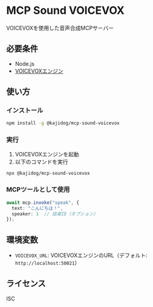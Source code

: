 # MCP Sound VOICEVOX

VOICEVOXを使用した音声合成MCPサーバー

## 必要条件

- Node.js
- [VOICEVOXエンジン](https://voicevox.hiroshiba.jp/)

## 使い方

### インストール

```bash
npm install -g @kajidog/mcp-sound-voicevox
```

### 実行

1. VOICEVOXエンジンを起動
2. 以下のコマンドを実行

```bash
npx @kajidog/mcp-sound-voicevox
```

### MCPツールとして使用

```typescript
await mcp.invoke("speak", {
  text: "こんにちは！",
  speaker: 1  // 話者ID（オプション）
});
```

## 環境変数

- `VOICEVOX_URL`: VOICEVOXエンジンのURL（デフォルト: `http://localhost:50021`）

## ライセンス

ISC 